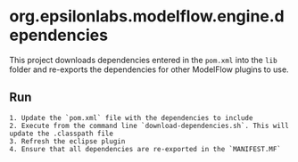 org.epsilonlabs.modelflow.engine.dependencies
===
This project downloads dependencies entered in the `pom.xml` into the `lib` folder and re-exports the dependencies for other ModelFlow plugins to use.

Run
-

	1. Update the `pom.xml` file with the dependencies to include
	2. Execute from the command line `download-dependencies.sh`. This will update the .classpath file
	3. Refresh the eclipse plugin
	4. Ensure that all dependencies are re-exported in the `MANIFEST.MF`
	
